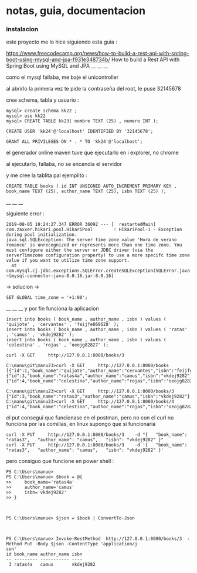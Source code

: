 # notas, guia, documentacion

### instalacion

este proyecto me lo hice siguiendo esta guia :



https://www.freecodecamp.org/news/how-to-build-a-rest-api-with-spring-boot-using-mysql-and-jpa-f931e348734b/
How to build a Rest API with Spring Boot using MySQL and JPA
 __
 __
 __
  
 
  
 
  
 
como el mysql fallaba, me baje el unicontroller
 
al abrirlo la primera vez te pide la contraseña del root, le puse 32145678
 
cree schema, tabla y usuario :
 
```
mysql> create schema kk22 ;
mysql> use kk22
mysql> CREATE TABLE kk23( nombre TEXT (25) , numero INT );
 
CREATE USER 'kk24'@'localhost' IDENTIFIED BY '32145678';
 
GRANT ALL PRIVILEGES ON * . * TO 'kk24'@'localhost';
```
  
 
  
 
  
 
el generador online maven tuve que ejecutarlo en i explorer, no chrome
 
al ejecutarlo, fallaba, no se encendia el servidor
 
y me cree la tablita pal ejemplito :  
 
```
CREATE TABLE books ( id INT UNSIGNED AUTO_INCREMENT PRIMARY KEY , book_name TEXT (25), author_name TEXT (25), isbn TEXT (25) );
```
 
  
 
  
 
  
__
__
__
 
siguiente error :
 
```
2019-08-05 19:24:27.347 ERROR 36092 --- [  restartedMain] com.zaxxer.hikari.pool.HikariPool        : HikariPool-1 - Exception during pool initialization.
java.sql.SQLException: The server time zone value 'Hora de verano romance' is unrecognized or represents more than one time zone. You must configure either the server or JDBC driver (via the serverTimezone configuration property) to use a more specifc time zone value if you want to utilize time zone support.
  at com.mysql.cj.jdbc.exceptions.SQLError.createSQLException(SQLError.java:129) ~[mysql-connector-java-8.0.16.jar:8.0.16]
```
 
-> solucion ->
 
```
SET GLOBAL time_zone = '+1:00';
```
  
 
  
 
  
 
__
__
__
y por fin funciona la aplicacion
 
```
insert into books ( book_name , author_name , isbn ) values ( 'quijote' , 'cervantes' , 'feijfe868628' );
insert into books ( book_name , author_name , isbn ) values ( 'ratas' , 'camus' , 'vkdej9282' );
insert into books ( book_name , author_name , isbn ) values ( 'celestina' , 'rojas' , 'oeojg82827' );
 
curl -X GET     http://127.0.0.1:8080/books/3
 
C:\manu\git\manu23>curl -X GET     http://127.0.0.1:8080/books
[{"id":1,"book_name":"quijote","author_name":"cervantes","isbn":"feijfe868628"},{"id":3,"book_name":"ratas4a","author_name":"camus","isbn":"vkdej9282"},{"id":4,"book_name":"celestina","author_name":"rojas","isbn":"oeojg82827"}]
 
C:\manu\git\manu23>curl -X GET     http://127.0.0.1:8080/books/3
{"id":3,"book_name":"ratas3","author_name":"camus","isbn":"vkdej9282"}
C:\manu\git\manu23>curl -X GET     http://127.0.0.1:8080/books/4
{"id":4,"book_name":"celestina","author_name":"rojas","isbn":"oeojg82827"}
```
  
 
el put consegui que funcionase en el postman, pero no con el curl
no funciona por las comillas, en linux supongo que si funcionaria
 
```
curl -X PUT     http://127.0.0.1:8080/books/3    -d "{   "book_name": "ratas3",   "author_name": "camus",   "isbn": "vkdej9282" }"
curl -X PUT     http://127.0.0.1:8080/books/3    -d '{   "book_name": "ratas3",   "author_name": "camus",   "isbn": "vkdej9282" }'
```
 
pero consiguo que funcione en power shell : 
 
 
``` 
PS C:\Users\manue>
PS C:\Users\manue> $book = @{
>>     book_name='ratas4a'
>>     author_name='camus'
>>     isbn='vkdej9282'
>> }
 
  
 
PS C:\Users\manue> $json = $book | ConvertTo-Json
 
  
 
PS C:\Users\manue> Invoke-RestMethod  http://127.0.0.1:8080/books/3  -Method Put -Body $json -ContentType 'application/j
son'
id book_name author_name isbn
-- --------- ----------- ----
 3 ratas4a   camus       vkdej9282
``` 
 
  
 
  
 
  
 
  